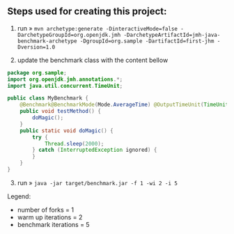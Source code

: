 ## Steps used for creating this project:

1. run » ```mvn archetype:generate -DinteractiveMode=false -DarchetypeGroupId=org.openjdk.jmh -DarchetypeArtifactId=jmh-java-benchmark-archetype -DgroupId=org.sample -DartifactId=first-jhm -Dversion=1.0```

2. update the benchmark class with the content bellow

```java
package org.sample;
import org.openjdk.jmh.annotations.*;
import java.util.concurrent.TimeUnit;

public class MyBenchmark {
    @Benchmark@BenchmarkMode(Mode.AverageTime) @OutputTimeUnit(TimeUnit.MICROSECONDS)
    public void testMethod() {
        doMagic();
    }
    public static void doMagic() {
        try {
            Thread.sleep(2000);
        } catch (InterruptedException ignored) {
        }
    }
}
```

3. run » ```java -jar target/benchmark.jar -f 1 -wi 2 -i 5```

Legend:
- number of forks = 1
- warm up iterations = 2
- benchmark iterations = 5

